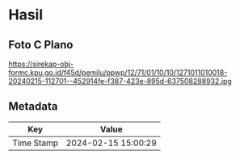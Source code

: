 # Hasil

## Foto C Plano

https://sirekap-obj-formc.kpu.go.id/f45d/pemilu/ppwp/12/71/01/10/10/1271011010018-20240215-112701--452914fe-f387-423e-895d-637508288932.jpg


## Metadata

| Key        | Value               |
| ---------- | ------------------- |
| Time Stamp | 2024-02-15 15:00:29 |



